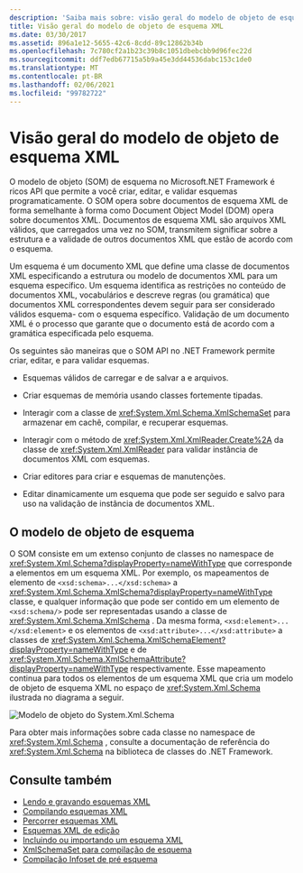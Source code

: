 ```yaml
---
description: 'Saiba mais sobre: visão geral do modelo de objeto de esquema XML'
title: Visão geral do modelo de objeto de esquema XML
ms.date: 03/30/2017
ms.assetid: 896a1e12-5655-42c6-8cdd-89c12862b34b
ms.openlocfilehash: 7c780cf2a1b23c39b8c1051dbebcbb9d96fec22d
ms.sourcegitcommit: ddf7edb67715a5b9a45e3dd44536dabc153c1de0
ms.translationtype: MT
ms.contentlocale: pt-BR
ms.lasthandoff: 02/06/2021
ms.locfileid: "99782722"
---
```

# <a name="xml-schema-object-model-overview"></a>Visão geral do modelo de objeto de esquema XML

O modelo de objeto (SOM) de esquema no Microsoft.NET Framework é ricos API que permite a você criar, editar, e validar esquemas programaticamente. O SOM opera sobre documentos de esquema XML de forma semelhante à forma como Document Object Model (DOM) opera sobre documentos XML. Documentos de esquema XML são arquivos XML válidos, que carregados uma vez no SOM, transmitem significar sobre a estrutura e a validade de outros documentos XML que estão de acordo com o esquema.  
  
 Um esquema é um documento XML que define uma classe de documentos XML especificando a estrutura ou modelo de documentos XML para um esquema específico. Um esquema identifica as restrições no conteúdo de documentos XML, vocabulários e descreve regras (ou gramática) que documentos XML correspondentes devem seguir para ser considerado válidos esquema- com o esquema específico. Validação de um documento XML é o processo que garante que o documento está de acordo com a gramática especificada pelo esquema.  
  
 Os seguintes são maneiras que o SOM API no .NET Framework permite criar, editar, e para validar esquemas.  
  
- Esquemas válidos de carregar e de salvar a e arquivos.  
  
- Criar esquemas de memória usando classes fortemente tipadas.  
  
- Interagir com a classe de <xref:System.Xml.Schema.XmlSchemaSet> para armazenar em cachê, compilar, e recuperar esquemas.  
  
- Interagir com o método de <xref:System.Xml.XmlReader.Create%2A> da classe de <xref:System.Xml.XmlReader> para validar instância de documentos XML com esquemas.  
  
- Criar editores para criar e esquemas de manutenções.  
  
- Editar dinamicamente um esquema que pode ser seguido e salvo para uso na validação de instância de documentos XML.  
  
## <a name="the-schema-object-model"></a>O modelo de objeto de esquema  

 O SOM consiste em um extenso conjunto de classes no namespace de <xref:System.Xml.Schema?displayProperty=nameWithType> que corresponde a elementos em um esquema XML. Por exemplo, os mapeamentos de elemento de `<xsd:schema>...</xsd:schema>` a <xref:System.Xml.Schema.XmlSchema?displayProperty=nameWithType> classe, e qualquer informação que pode ser contido em um elemento de `<xsd:schema/>` pode ser representadas usando a classe de <xref:System.Xml.Schema.XmlSchema> . Da mesma forma, `<xsd:element>...</xsd:element>` e os elementos de `<xsd:attribute>...</xsd:attribute>` a classes de <xref:System.Xml.Schema.XmlSchemaElement?displayProperty=nameWithType> e de <xref:System.Xml.Schema.XmlSchemaAttribute?displayProperty=nameWithType> respectivamente. Esse mapeamento continua para todos os elementos de um esquema XML que cria um modelo de objeto de esquema XML no espaço de <xref:System.Xml.Schema> ilustrada no diagrama a seguir.  
  
 ![Modelo de objeto do System.Xml.Schema](./media/xml-schema-object-model-overview/xml-schema-object-model.gif)  
  
 Para obter mais informações sobre cada classe no namespace de <xref:System.Xml.Schema> , consulte a documentação de referência do <xref:System.Xml.Schema> na biblioteca de classes do .NET Framework.  
  
## <a name="see-also"></a>Consulte também

- [Lendo e gravando esquemas XML](reading-and-writing-xml-schemas.md)
- [Compilando esquemas XML](building-xml-schemas.md)
- [Percorrer esquemas XML](traversing-xml-schemas.md)
- [Esquemas XML de edição](editing-xml-schemas.md)
- [Incluindo ou importando um esquema XML](including-or-importing-xml-schemas.md)
- [XmlSchemaSet para compilação de esquema](xmlschemaset-for-schema-compilation.md)
- [Compilação Infoset de pré esquema](post-schema-compilation-infoset.md)
